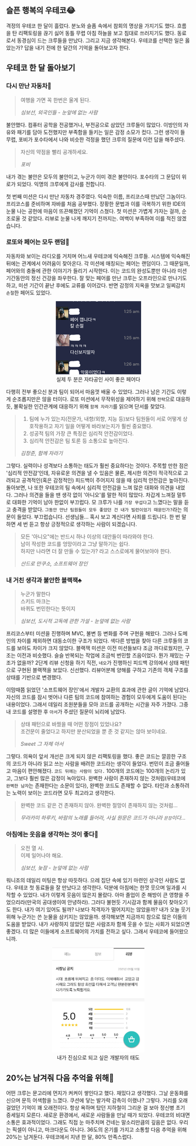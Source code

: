 ## 슬픈 행복의 우테코😂
격정의 우테코 한 달이 흘렀다. 분노와 슬픔 속에서 참회의 명상을 가지기도 했다. 
흐름을 탄 리팩토링을 끊기 싫어 동틀 무렵 아침 하늘을 보고 침대로 쓰러지기도 했다. 
동료로서 동경심이 드는 크루들을 만났다. 그리고 지금 생각해본다. 
우테코를 선택한 일은 옳았는가? 답을 내기 전에 한 달간의 기억을 돌아보고자 한다.

## 우테코 한 달 돌아보기
### 다시 만난 자동차🚗
> 여행을 가면 꼭 한번은 울게 된다.
>
>_심보선, 외국인들 - 눈앞에 없는 사람_

불안했다. 컴퓨터 공학을 전공했거나, 부전공으로 삼았던 크루들이 많았다. 
이방인의 자유와 패기를 담아 도전했지만 부족함을 들키는 일은 감정 소모가 컸다. 
그런 생각이 들 무렵, 포비가 포수타에서 나와 비슷한 걱정을 했던 크루의 질문에 이런 답을 해주셨다.
> 자신의 약점을 빨리 공개하세요.
>
>_포비_

내가 겪는 불안은 모두의 불안이고, 누군가 이미 겪은 불안이다. 포수타의 그 문답이 위로가 되었다. 익명의 크루에게 감사를 전합니다.

첫 번째 미션은 다시 만난 자동차 경주였다. 익숙한 이름, 프리코스때 만났던 그놈이다. 
프리코스를 준비하며 자바를 처음 공부했다. 장황한 문법과 이를 극복하기 위한 IDE의 눈물 나는 공헌에 마음이 뜨끈해졌던 기억이 스쳤다. 
첫 미션은 가볍게 가자는 걸까, 순조로울 것 같았다. 리뷰로 눈물 나게 깨지기 전까지는. 여백이 부족하여 이를 적진 않겠습니다.

### 로또와 페어는 모두 랜덤🤝
자동차와 보이는 라디오를 거치며 어느새 우테코에 익숙해진 크루들. 시스템에 익숙해진 뒤에는 관계에서 어려움이 찾아온다. 
각 미션에 매칭되는 페어는 랜덤이다. 그 때문일까, 페어와의 충돌에 관한 이야기가 들리기 시작한다. 이는 코드의 완성도뿐만 아니라 미션 기간동안의 정신 건강을 좌우한다. 
잘 맞는 페어를 만난 크루는 오프라인으로 만나기도 하고, 미션 기간이 끝난 후에도 교류를 이어갔다. 반면 감정의 지옥을 맛보고 일찌감치 `손절`한 페어도 있었다.

<p align="center"><img src="imagesrc/페어 손절_JYP.png"><br>
실제 두 분은 자타공인 사이 좋은 페어다
</p> 

다행히 전부 좋으신 분과 팀이 되어서 마음껏 배울 수 있었다. 그러나 남은 기간도 이렇게 순조롭지만은 않을 터이다. 
로또 미션에서 무작위성을 제어하기 위해 `전략`으로 대응하듯, 불확실한 인간관계에 대응하기 위해 `함께 자라기`를 읽으며 단서를 찾았다.
> 1. 팀에 누가 있는지(전문가, 내향/외향, 지능 등)보다 팀원들이 서로 어떻게 상호작용하고 자기 일을 어떻게 바라보는지가 훨씬 중요했다.
> 2. 성공적 팀의 가장 큰 특징은 심리적 안전감이었다.
> 3. 심리적 안전감은 팀 토론 등 소통으로 높아진다.
>
>_김창준, 함께 자라기_

그렇다. 실력이나 성격보다 소통하는 태도가 훨씬 중요하다는 것이다. 
주목할 만한 점은 '심리적 안전감'인데, 자유로운 의견을 낼 수 있음은 물론, 
제시한 의견이 적극적으로 고려되고 공격적인(혹은 감정적인) 피드백이 주어지지 않을 때 심리적 안전감은 높아진다. 
돌아보면, 나 또한 우테코의 팀 속에서 심리적 안전감을 느껴 많은 대화와 의견을 내었다. 그러나 의견을 들을 땐 생각 없이 '아니오'를 말한 적이 많았다. 
차갑게 느껴질 말투로 대화한 기억이 남아 한없이 부끄럽다. 모 크루가 나를 `가장 무섭다`고 느꼈다는 말을 듣고 충격을 받았다. 
`그동안 만난 팀원들이 모두 좋았던 건 내가 빌런이었기 때문인가?`라는 의문이 들었다. 
부끄럽습니다. 선생님들... 혹시 보고 계신다면 사죄를 드립니다. 
한 번 말하면 세 번 듣고 항상 긍정적으로 생각하는 사람이 되겠습니다.

> 모든 '아니오"에는 반드시 하나 이상의 대안들이 따라와야 한다.<br>
> 남이 작성한 코드를 엉망이라고 그냥 말하기는 쉽다.<br> 
> 하지만 나라면 더 잘 만들 수 있는가? 라고 스스로에게 물어보야야 한다.
>
>_산드로 만쿠소, 소프트웨어 장인_


### 내 거친 생각과 불안한 블랙잭♣️
> 누군가 말한다<br>
> 스키드 마크는<br>
> 바퀴도 번민한다는 뜻이지<br>
> 
>_심보선, 도시적 고독에 관한 가설 - 눈앞에 없는 사람_

프리코스부터 미션을 진행하며 MVC, 불변 등 변화를 주며 구현을 해왔다. 그러나 도메인의 차이를 제외하면 대동소이한 구조가 되었다. 
색다른 방법을 찾아 다른 크루들의 코드를 보아도 차이가 크지 않았다. 
블랙잭 미션은 이전 미션들보다 조금 까다로웠지만, 구조는 이전과 비슷했다. 슬슬 반복되는 작업에 조금씩 번민할 즈음이었다. 
뭔가 재밌는 구조가 없을까?
2단계 리뷰 신청을 하기 직전, `네오`가 진행하신 피드백 강의에서 상태 패턴으로 구현된 블랙잭을 보았다. 신선했다. 
리뷰어분께 양해를 구하고 기존의 객체 구조를 상태를 기반으로 변경했다.

이맘때쯤 읽었던 '소프트웨어 장인'에서 개발자 교환의 효과에 관한 글이 기억에 남았다. 
자신의 코드를 잠시 벗어나 다른 팀의 코드에 참여하는 경험이 모두에게 도움이 된다는 내용이었다. 
그래서 데일리 조원분들을 모아 코드를 공개하는 시간을 자주 가졌다. 그중 내 코드를 설명한 후 `아서`가 주셨던 질문이 뇌리에 남았다.
> 상태 패턴으로 바꿨을 때 어떤 장점이 있었나요?<br> 
> 조건문이 줄었다고 하지만 분산되었을 뿐 준 것 같지는 않아 보이네요.
>
>_Sweet 그 자체 아서_

그렇다. 의욕이 앞서 개선은 크게 되지 않은 리팩토링을 했다. 
좋은 코드는 깔끔한 구조의 코드가 아니라 읽고 쓰는 사람을 배려한 코드라는 생각이 들었다. 
번민이 조금 줄어들고 마음이 편안해졌다. `코드 뒤에는 사람이 있다.` 100개의 코드에는 100개의 논리가 있고, 
그보다 훨씬 많은 감정이 녹아있다. 완벽한 사람이 존재하지 않는 것처럼(우테코에 `완벽한 남자`는 존재한다는 소문이 있다), 
완벽한 코드도 존재할 수 없다. 타인과 소통하려는 노력이 보이는 코드라면 모두 최고라고 생각한다.

> 완벽한 코드 같은 건 존재하지 않아. 완벽한 절망이 존재하지 않는 것처럼...
>
>_무라카미 하루키, 바람의 노래를 들어라, 사실 원문은 코드가 아니라 `문장`이다..._

### 아침에는 웃음을 생각하는 것이 좋다🌄
> 오전 열 시.<br>
이제 일어나야 해요.
>
>_심보선, 늦잠 - 눈앞에 없는 사람_

워니조의 데일리 미팅은 항상 따듯하다. 으레 집단 속에 있기 마련인 상극인 사람도 없다. 
우테코 첫 동료들을 잘 만났다고 생각한다. 덕분에 아침에는 한껏 웃으며 일과를 시작할 수 있었다. 
내가 이렇게 웃음이 많은지 몰랐다. 아마 졸업이 준 해방이 큰 영향을 주었으리라(만국의 공대생이여 안녕하라). 
그러다 불현듯 기시감과 함께 물음이 찾아오기도 한다. 내가 여기 있어도 될까? 나보다 적격자가 떨어지지는 않았을까? 
내가 오늘 웃기 위해 누군가는 쓴 눈물을 삼키지는 않았을까. 생각해보면 지금까지 참으로 많은 이들의 도움을 받았다. 
내가 사랑하지 않았던 많은 사람조차 함께 웃을 수 있는 사회가 되었으면 좋겠다. 
더 많은 이들에게 소프트웨어의 가치를 전하고 싶다. 그래서 우테코에 들어왔으니까.

<p align="center"><img src="imagesrc/존경하는 태도.jpg" width="50%" height="50%"><br>
내가 진심으로 되고 싶은 개발자의 태도</p> 

## 20%는 남겨줘 다음 추억을 위해👋
어떤 크루는 문고리에 먼지가 켜켜이 쌓인다고 했다. 재밌다고 생각했다. 
그날 운동화를 신으며 문득 어색함을 느꼈다. 쿠션에 닿는 발가락 감촉이 이랬나? 
그렇다. 거리를 오래 걸었던 기억이 꽤 오래전이다. 
항상 욕하며 탔던 지하철이 그리운 걸 보아 정신병 초기 증세일지 모른다. 
새로운 환경에서, 새로운 사람들을 만날 때가 되었다. 우테코의 비대면 소통은 효과적이었다. 
그래도 직접 눈 마주치며 건네는 말소리만큼의 깊음은 없다. 
우리는 픽셀이 아니고, 마크다운도 아니다. 36도의 온기를 가지고 소통할 다음 추억을 위해 20%는 남겨둔다. 
우테코에서 지낸 한 달, 80% 만족스럽다. 
